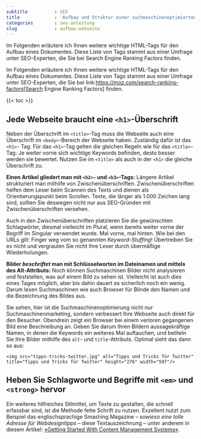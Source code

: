 ```yaml
---
subtitle          : SEO
title             : 'Aufbau und Struktur einer suchmaschinenoptimierten Webseite'
categories        : seo-anleitung
slug              : aufbau-webseite
---
```

Im Folgenden erläutere ich Ihnen weitere wichtige HTML-Tags für den Aufbau eines Dokumentes. Diese Liste von Tags stammt aus einer Umfrage unter SEO-Experten, die Sie bei Search Engine Ranking Factors finden.
<!-- readmore -->

Im Folgenden erläutere ich Ihnen weitere wichtige HTML-Tags für den Aufbau eines Dokumentes. Diese Liste von Tags stammt aus einer Umfrage unter SEO-Experten, die Sie bei link:https://moz.com/search-ranking-factors[Search Engine Ranking Factors] finden.

{{< toc >}}

## Jede Webseite braucht eine `<h1>`-Überschrift

Neben der Überschrift im `<title>`-Tag muss die Webseite auch eine Überschrift im `<body>`-Bereich der Webseite haben. Zuständig dafür ist das `<h1>`- Tag. Für das `<h1>`-Tag gelten die gleichen Regeln wie für das `<title>`-Tag: Je weiter vorne sich wichtige Keywords befinden, desto besser werden sie bewertet. Nutzen Sie im `<title>` als auch in der `<h1>` die gleiche Überschrift zu.

**Einen Artikel gliedert man mit `<h2>`- und `<h3>`-Tags:** Längere Artikel strukturiert man mithilfe von Zwischenüberschriften. Zwischenüberschriften helfen dem Leser beim Scannen des Texts und dienen als Orientierungspunkt beim Scrollen. Texte, die länger als 1.000 Zeichen lang sind, sollten Sie deswegen nicht nur aus SEO-Gründen mit Zwischenüberschriften versehen.

Auch in den Zwischenüberschriften platzieren Sie die gewünschten Schlagwörter, diesmal vielleicht im Plural, wenn bereits weiter vorne der Begriff im Singular verwendet wurde. Mal vorne, mal hinten. Wie bei den URLs gilt: Finger weg vom so genannten *Keyword-Stuffing*! Übertreiben Sie es nicht und vergraulen Sie nicht Ihre Leser durch übermäßige Wiederholungen.

**Bilder *beschriftet* man mit Schlüsselworten im Dateinamen und mittels des Alt-Attributs:** Noch können Suchmaschinen Bilder nicht analysieren und feststellen, was auf einem Bild zu sehen ist. Vielleicht ist auch dies eines Tages möglich, aber bis dahin dauert es sicherlich noch ein wenig. Darum lesen Suchmaschinen wie auch Browser für Blinde den Namen und die Bezeichnung des Bildes aus.

Sie sehen, hier ist die Suchmaschinenoptimierung nicht nur Suchmaschinen&shy;marketing, sondern verbessert Ihre Webseite auch direkt für den Besucher. Obendrein zeigt ein Browser bei einem verloren gegangenen Bild eine Beschreibung an. Geben Sie darum Ihren Bildern aussagekräftige Namen, in denen die Keywords ein weiteres Mal auftauchen, und betiteln Sie Ihre Bilder mithilfe des `alt`- und `title`-Attributs. Optimal sieht das dann so aus:

    <img src="tipps-tricks-twitter.jpg" alt="Tipps und Tricks für Twitter" title="Tipps und Tricks für Twitter" height="276" width="597"/>

## Heben Sie Schlagworte und Begriffe mit `<em>` und `<strong>` hervor

Ein weiteres hilfreiches Stilmittel, um Texte zu gestalten, die schnell erfassbar sind, ist die Methode fette Schrift zu nutzen. Exzellent nutzt zum Beispiel das englischsprachige Smashing Magazine – *sowieso eine tolle Adresse für Webdesigntipps* – diese Textauszeichnung – unter anderem in diesem Artikel: [»Getting Started With Content Management Systems«](https://www.smashingmagazine.com/2009/11/getting-started-with-content-management-systems/).
